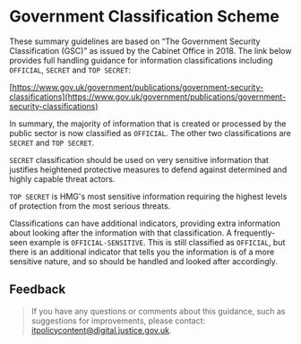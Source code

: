# Government Classification Scheme

These summary guidelines are based on “The Government Security Classification \(GSC\)” as issued by the Cabinet Office in 2018. The link below provides full handling guidance for information classifications including `OFFICIAL`, `SECRET` and `TOP SECRET`:

[https://www.gov.uk/government/publications/government-security-classifications](https://www.gov.uk/government/publications/government-security-classifications)

In summary, the majority of information that is created or processed by the public sector is now classified as `OFFICIAL`. The other two classifications are `SECRET` and `TOP SECRET`.

`SECRET` classification should be used on very sensitive information that justifies heightened protective measures to defend against determined and highly capable threat actors.

`TOP SECRET` is HMG's most sensitive information requiring the highest levels of protection from the most serious threats.

Classifications can have additional indicators, providing extra information about looking after the information with that classification. A frequently-seen example is `OFFICIAL-SENSITIVE`. This is still classified as `OFFICIAL`, but there is an additional indicator that tells you the information is of a more sensitive nature, and so should be handled and looked after accordingly.

## Feedback

> If you have any questions or comments about this guidance, such as suggestions for improvements, please contact: [itpolicycontent@digital.justice.gov.uk](mailto:itpolicycontent@digital.justice.gov.uk).

